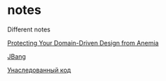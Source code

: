 # notes
Different notes


[Protecting Your Domain-Driven Design from Anemia](https://dzone.com/articles/protecting-your-domain-driven-design-from-anemia?edition=626293&utm_source=Weekly%20Digest&utm_medium=email&utm_campaign=Weekly%20Digest%202020-10-07)

[JBang](https://www.infoq.com/news/2020/10/scripting-java-jbang/?utm_campaign=infoq_content&utm_source=twitter&utm_medium=feed&utm_term=java)

[Унаследованный код](http://blog.agilix.ru/2020/10/28/%D1%83%D0%BD%D0%B0%D1%81%D0%BB%D0%B5%D0%B4%D0%BE%D0%B2%D0%B0%D0%BD%D0%BD%D1%8B%D0%B9-%D0%BA%D0%BE%D0%B4/)
